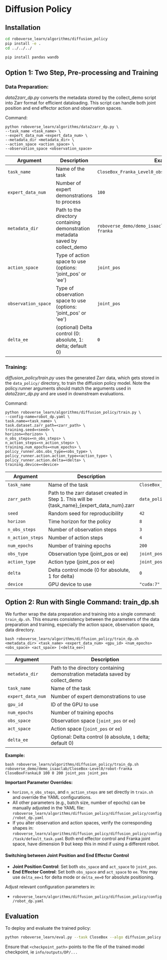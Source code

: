 # Diffusion Policy

## Installation

```bash
cd roboverse_learn/algorithms/diffusion_policy
pip install -e .
cd ../../../

pip install pandas wandb
```


## Option 1: Two Step, Pre-processing and Training

### **Data Preparation**:
_data2zarr_dp.py_ converts the metadata stored by the collect_demo script into Zarr format for efficient dataloading. This script can handle both joint position and end effector action and observation spaces.

Command:
```shell
python roboverse_learn/algorithms/data2zarr_dp.py \
--task_name <task_name> \
--expert_data_num <expert_data_num> \
--metadata_dir <metadata_dir> \
--action_space <action_space> \
--observation_space <observation_space>
```
| Argument | Description | Example |
|----------|-------------|---------|
| `task_name` | Name of the task | `CloseBox_Franka_Level0_obs:joint_pos_action:joint_pos` |
| `expert_data_num` | Number of expert demonstrations to process | `100` |
| `metadata_dir` | Path to the directory containing demonstration metadata saved by collect_demo | `roboverse_demo/demo_isaaclab/CloseBox-Level0/robot-franka` |
| `action_space` | Type of action space to use (options: 'joint_pos' or 'ee') | `joint_pos` |
| `observation_space` | Type of observation space to use (options: 'joint_pos' or 'ee') | `joint_pos` |
| `delta_ee` | (optional) Delta control (0: absolute, 1: delta; default 0) | `0` |

### **Training**:
_diffusion_policy/train.py_ uses the generated Zarr data, which gets stored in the `data_policy/` directory, to train the diffusion policy model. Note the policy.runner arguments should match the arguments used in _data2zarr_dp.py_ and are used in downstream evaluations.

Command:
```shell
python roboverse_learn/algorithms/diffusion_policy/train.py \
--config-name=robot_dp.yaml \
task.name=<task_name> \
task.dataset.zarr_path=<zarr_path> \
training.seed=<seed> \
horizon=<horizon> \
n_obs_steps=<n_obs_steps> \
n_action_steps=<n_action_steps> \
training.num_epochs=<num_epochs> \
policy_runner.obs.obs_type=<obs_type> \
policy_runner.action.action_type=<action_type> \
policy_runner.action.delta=<delta> \
training.device=<device>
```
| Argument | Description | Example |
|----------|-------------|---------|
| `task_name` | Name of the task | `CloseBox_Franka_Level0_obs:joint_pos_action:joint_pos` |
| `zarr_path` | Path to the zarr dataset created in Step 1. This will be {task_name}_{expert_data_num}.zarr | `data_policy/CloseBox_Franka_Level0_obs:joint_pos_action:joint_pos_100.zarr` |
| `seed` | Random seed for reproducibility | `42` |
| `horizon` | Time horizon for the policy | `8` |
| `n_obs_steps` | Number of observation steps | `3` |
| `n_action_steps` | Number of action steps | `4` |
| `num_epochs` | Number of training epochs | `200` |
| `obs_type` | Observation type (joint_pos or ee) | `joint_pos` |
| `action_type` | Action type (joint_pos or ee) | `joint_pos` |
| `delta` | Delta control mode (0 for absolute, 1 for delta) | `0` |
| `device` | GPU device to use | `"cuda:7"` |

## Option 2: Run with Single Command: train_dp.sh

We further wrap the data preparation and training into a single command: `train_dp.sh`. This ensures consistency between the parameters of the data preparation and training, especially the action space, observation space, data directory.

```shell
bash roboverse_learn/algorithms/diffusion_policy/train_dp.sh <metadata_dir> <task_name> <expert_data_num> <gpu_id> <num_epochs> <obs_space> <act_space> [<delta_ee>]
```

| Argument          | Description                                                 |
|-------------------|-------------------------------------------------------------|
| `metadata_dir`    | Path to the directory containing demonstration metadata saved by collect_demo |
| `task_name`       | Name of the task                                            |
| `expert_data_num` | Number of expert demonstrations to use         |
| `gpu_id`          | ID of the GPU to use                                        |
| `num_epochs`      | Number of training epochs                                   |
| `obs_space`       | Observation space (`joint_pos` or `ee`)                     |
| `act_space`       | Action space (`joint_pos` or `ee`)                          |
| `delta_ee`        | Optional: Delta control (`0` absolute, `1` delta; default 0)|

**Example:**
```shell
bash roboverse_learn/algorithms/diffusion_policy/train_dp.sh roboverse_demo/demo_isaaclab/CloseBox-Level0/robot-franka CloseBoxFrankaL0 100 0 200 joint_pos joint_pos
```

**Important Parameter Overrides:**
- `horizon`, `n_obs_steps`, and `n_action_steps` are set directly in `train.sh` and override the YAML configurations.
- All other parameters (e.g., batch size, number of epochs) can be manually adjusted in the YAML file: `roboverse_learn/algorithms/diffusion_policy/diffusion_policy/config/robot_dp.yaml`
- If you alter observation and action spaces, verify the corresponding shapes in: `roboverse_learn/algorithms/diffusion_policy/diffusion_policy/config/task/default_task.yaml` Both end effector control and Franka joint space, have dimension 9 but keep this in mind if using a different robot.

#### Switching between Joint Position and End Effector Control

- **Joint Position Control**: Set both `obs_space` and `act_space` to `joint_pos`.
- **End Effector Control**: Set both `obs_space` and `act_space` to `ee`. You may use `delta_ee=1` for delta mode or `delta_ee=0` for absolute positioning.

Adjust relevant configuration parameters in:
- `roboverse_learn/algorithms/diffusion_policy/diffusion_policy/config/robot_dp.yaml`


## Evaluation

To deploy and evaluate the trained policy:

```bash
python roboverse_learn/eval.py --task CloseBox --algo diffusion_policy --num_envs <up to ~50 envs works on RTX> --checkpoint_path <checkpoint_path>
```

Ensure that `<checkpoint_path>` points to the file of the trained model checkpoint, ie `info/outputs/DP/...`
